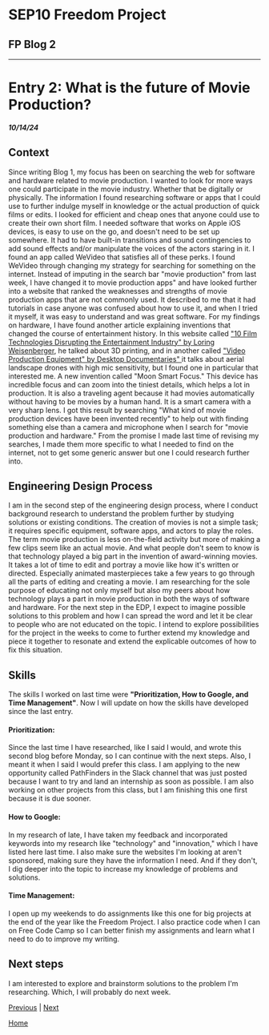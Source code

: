 # SEP10 Freedom Project
## FP Blog 2

---

# Entry 2: What is the future of Movie Production?
##### 10/14/24

## Context
Since writing Blog 1, my focus has been on searching the web for software and hardware related to movie production. I wanted to look for more ways one could participate in the movie industry. Whether that be digitally or physically. The information I found researching software or apps that I could use to further indulge myself in knowledge or the actual production of quick films or edits. I looked for efficient and cheap ones that anyone could use to create their own short film. I needed software that works on Apple iOS devices, is easy to use on the go, and doesn't need to be set up somewhere. It had to have built-in transitions and sound contingencies to add sound effects and/or manipulate the voices of the actors staring in it. I found an app called WeVideo that satisfies all of these perks. I found WeVideo through changing my strategy for searching for something on the internet. Instead of imputing in the search bar "movie production" from last week, I have changed it to movie production apps" and have looked further into a website that ranked the weaknesses and strengths of movie production apps that are not commonly used. It described to me that it had tutorials in case anyone was confused about how to use it, and when I tried it myself, it was easy to understand and was great software. For my findings on hardware, I have found another article explaining inventions that changed the course of entertainment history. In this website called <a href="https://www.wrapbook.com/blog/new-film-technology">"10 Film Technologies Disrupting the Entertainment Industry" by Loring Weisenberger</a>, he talked about 3D printing, and in another called <a href="https://www.desktop-documentaries.com/video-production-equipment.html"> "Video Production Equipment" by Desktop Documentaries" </a> it talks about aerial landscape drones with high mic sensitivity, but I found one in particular that interested me. A new invention called "Moon Smart Focus." This device has incredible focus and can zoom into the tiniest details, which helps a lot in production. It is also a traveling agent because it had movies automatically without having to be movies by a human hand. It is a smart camera with a very sharp lens. I got this result by searching "What kind of movie production devices have been invented recently" to help out with finding something else than a camera and microphone when I search for "movie production and hardware." From the promise I made last time of revising my searches, I made them more specific to what I needed to find on the internet, not to get some generic answer but one I could research further into. 

## Engineering Design Process
I am in the second step of the engineering design process, where I conduct background research to understand the problem further by studying solutions or existing conditions. The creation of movies is not a simple task; it requires specific equipment, software apps, and actors to play the roles. The term movie production is less on-the-field activity but more of making a few clips seem like an actual movie. And what people don't seem to know is that technology played a big part in the invention of award-winning movies. It takes a lot of time to edit and portray a movie like how it's written or directed. Especially animated masterpieces take a few years to go through all the parts of editing and creating a movie. I am researching for the sole purpose of educating not only myself but also my peers about how technology plays a part in movie production in both the ways of software and hardware. For the next step in the EDP, I expect to imagine possible solutions to this problem and how I can spread the word and let it be clear to people who are not educated on the topic. I intend to explore possibilities for the project in the weeks to come to further extend my knowledge and piece it together to resonate and extend the explicable outcomes of how to fix this situation. 

## Skills
The skills I worked on last time were <b> "Prioritization, How to Google, and Time Management"</b>. Now I will update on how the skills have developed since the last entry. 
#### Prioritization: 
Since the last time I have researched, like I said I would, and wrote this second blog before Monday, so I can continue with the next steps. Also, I meant it when I said I would prefer this class. I am applying to the new opportunity called PathFinders in the Slack channel that was just posted because I want to try and land an internship as soon as possible. I am also working on other projects from this class, but I am finishing this one first because it is due sooner. 

#### How to Google: 
In my research of late, I have taken my feedback and incorporated keywords into my research like "technology" and "innovation," which I have listed here last time. I also make sure the websites I'm looking at aren't sponsored, making sure they have the information I need. And if they don't, I dig deeper into the topic to increase my knowledge of problems and solutions. 

#### Time Management: 
I open up my weekends to do assignments like this one for big projects at the end of the year like the Freedom Project. I also practice code when I can on Free Code Camp so I can better finish my assignments and learn what I need to do to improve my writing. 

## Next steps

I am interested to explore and brainstorm solutions to the problem I'm researching. Which, I will probably do next week.   









[Previous](entry01.md) | [Next](entry03.md)

[Home](../README.md)
